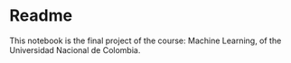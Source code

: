 # Readme

This notebook is the final project of the course: Machine Learning, of the Universidad Nacional de Colombia.

